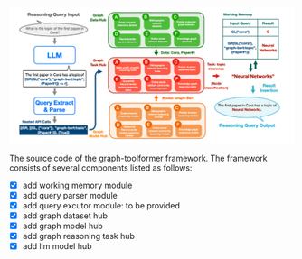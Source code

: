 ![reasoning_pipeline!](reasoning_pipeline.png)

The source code of the graph-toolformer framework. The framework consists of several components listed as follows:

  - [x] add working memory module
  - [x] add query parser module
  - [x] add query excutor module: to be provided
  - [x] add graph dataset hub
  - [x] add graph model hub
  - [x] add graph reasoning task hub
  - [x] add llm model hub
